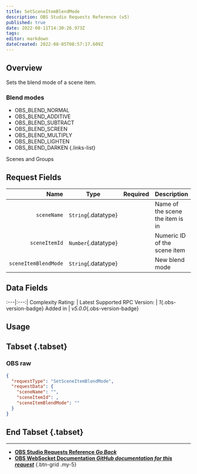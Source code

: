```yaml
---
title: SetSceneItemBlendMode
description: OBS Studio Requests Reference (v5)
published: true
date: 2022-08-11T14:30:26.973Z
tags: 
editor: markdown
dateCreated: 2022-08-05T08:57:17.609Z
---
```


## Overview
Sets the blend mode of a scene item.

### Blend modes
* OBS_BLEND_NORMAL
* OBS_BLEND_ADDITIVE
* OBS_BLEND_SUBTRACT
* OBS_BLEND_SCREEN
* OBS_BLEND_MULTIPLY
* OBS_BLEND_LIGHTEN
* OBS_BLEND_DARKEN
{.links-list}

Scenes and Groups

## Request Fields
Name | Type | Required| Description |
----:|:----:|:-------:|:------------|
`sceneName` | `String`{.datatype} | <i class="mdi mdi-check-bold"></i> | Name of the scene the item is in
`sceneItemId` | `Number`{.datatype} | <i class="mdi mdi-check-bold"></i> | Numeric ID of the scene item	| `>= 0`{.datatype}
`sceneItemBlendMode` | `String`{.datatype} | <i class="mdi mdi-check-bold"></i> | New blend mode

## Data Fields
:---|:---:|
Complexity Rating: | <span class="stars stars--2"></span>
Latest Supported RPC Version: | *1*{.obs-version-badge}
Added in | *v5.0.0*{.obs-version-badge}

## Usage
## Tabset {.tabset}
### OBS raw
```json
{
  "requestType": "SetSceneItemBlendMode",
  "requestData": {
    "sceneName": "",
    "sceneItemId": ,
    "sceneItemBlendMode": ""
  }
}
```
## End Tabset {.tabset}

---

- [<i class="mdi mdi-chevron-left"></i>**OBS Studio Requests Reference *Go Back***](/en/Broadcasters/OBS/Requests)
- [<i class="mdi mdi-github"></i> **OBS WebSocket Documentation *GitHub documentation for this request***](https://github.com/obsproject/obs-websocket/blob/master/docs/generated/protocol.md#setsceneitemblendmode)
{.btn-grid .my-5}